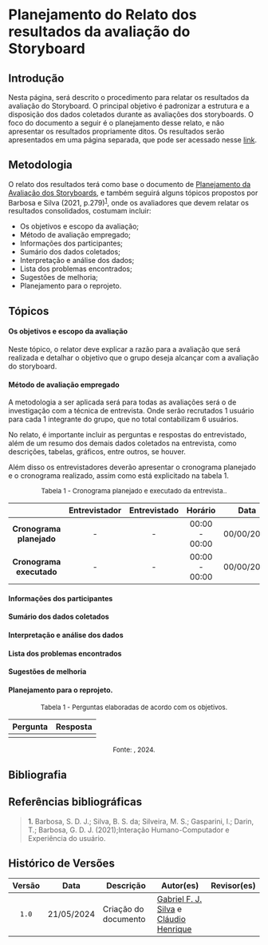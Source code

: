 # Planejamento do Relato dos resultados da avaliação do Storyboard

## Introdução

Nesta página, será descrito o procedimento para relatar os resultados da avaliação do Storyboard. O principal objetivo é padronizar a estrutura e a disposição dos dados coletados durante as avaliações dos storyboards. O foco do documento a seguir é o planejamento desse relato, e não apresentar os resultados propriamente ditos. Os resultados serão apresentados em uma página separada, que pode ser acessado nesse [link](https://interacao-humano-computador.github.io/2024.1-Correios/).

## Metodologia
O relato dos resultados terá como base o documento de [Planejamento da Avaliação dos Storyboards](), e também seguirá alguns tópicos propostos por Barbosa e Silva (2021, p.279)<sup><a href=#ref1>1</a></sup>, onde os avaliadores que devem relatar os resultados consolidados, costumam incluir:

- Os objetivos e escopo da avaliação;
- Método de avaliação empregado;
- Informações dos participantes;
- Sumário dos dados coletados;
- Interpretação e análise dos dados;
- Lista dos problemas encontrados;
- Sugestões de melhoria;
- Planejamento para o reprojeto.


## Tópicos

#### Os objetivos e escopo da avaliação

Neste tópico, o relator deve explicar a razão para a avaliação que será realizada e detalhar o objetivo que o grupo deseja alcançar com a avaliação do storyboard.

#### Método de avaliação empregado

A metodologia a ser aplicada será para todas as avaliações será o de investigação com a técnica de entrevista. Onde serão recrutados 1 usuário para cada 1 integrante do grupo, que no total contabilizam 6 usuários.

No relato, é importante incluir as perguntas e respostas do entrevistado, além de um resumo dos demais dados coletados na entrevista, como descrições, tabelas, gráficos, entre outros, se houver.

Além disso os entrevistadores deverão apresentar o cronograma planejado e o cronograma realizado, assim como está explicitado na tabela 1.

<font size="2"><p style="text-align: center">Tabela 1 - Cronograma planejado e executado da entrevista..</p></font>


| | Entrevistador | Entrevistado | Horário | Data | Local | 
| :----: | :-----------: | :----------: | :-----: |:----:| :----:| 
| **Cronograma planejado** | - | - |00:00 - 00:00  | 00/00/2024  | Presencial | 
| **Cronograma executado** | - | - |00:00 - 00:00  | 00/00/2024  | Presencial | 

#### Informações dos participantes

#### Sumário dos dados coletados

#### Interpretação e análise dos dados

#### Lista dos problemas encontrados

#### Sugestões de melhoria

#### Planejamento para o reprojeto.



<font size="2"><p style="text-align: center">Tabela 1 - Perguntas elaboradas de acordo com os objetivos.</p></font>

<center>

|Pergunta | Resposta |
|-|-|
| | |

</center>

<font size="2"><p style="text-align: center">Fonte: [](https://github.com/), 2024.</p></font>


## Bibliografia

## Referências bibliográficas

> <a id="ref1">1.</a> Barbosa, S. D. J.; Silva, B. S. da; Silveira, M. S.; Gasparini, I.; Darin, T.; Barbosa, G. D. J. (2021);Interação Humano-Computador e Experiência do usuário.


## Histórico de Versões

| Versão | Data | Descrição | Autor(es) | Revisor(es) |
| :----: | :--: | --------- | ----------- | ------ |
| `1.0`  | 21/05/2024 | Criação do documento | [Gabriel F. J. Silva][GabrielFGH] e [Cláudio Henrique][ClaudioGH] | |

[ClaudioGH]: https://github.com/claudiohsc
[EliasGH]: https://github.com/EliasOliver21
[GabrielBGH]: https://github.com/Bertolazi
[GabrielFGH]: https://github.com/MMcLovin
[PabloGH]: https://github.com/pabloheika
[RicardoGH]: https://www.github.com/avmricardo